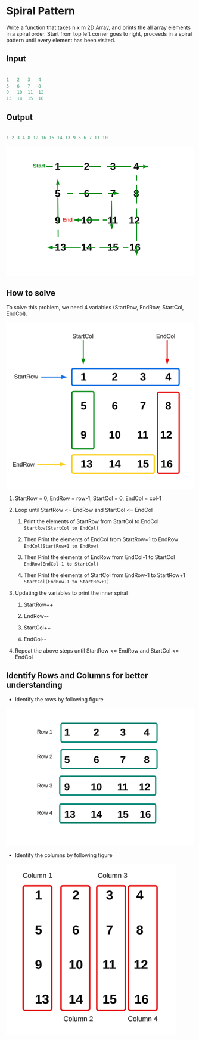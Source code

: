 # Spiral Pattern

Write a function that takes n x m 2D Array, and prints the all array elements in a spiral order. Start from top left corner goes to right, proceeds in a spiral pattern until every element has been visited.

## Input

```cpp

1   2   3   4
5   6   7   8
9   10  11  12
13  14  15  16

```

## Output

```cpp

1 2 3 4 8 12 16 15 14 13 9 5 6 7 11 10

```

![Spiral](https://github.com/Tayeb-Ahmed-TAS/Images/blob/d80b5a5bb9eb92566e41dabb7c40d617bbcf01ef/spiral.png)

## How to solve

To solve this problem, we need 4 variables (StartRow, EndRow, StartCol, EndCol).

![Spiral Solve 1](https://github.com/Tayeb-Ahmed-TAS/Images/blob/b85dec2c48ab09b6073037ba2b54fa2d98b3eebe/spiral1.png)

1. StartRow = 0, EndRow = row-1, StartCol = 0, EndCol = col-1

2. Loop until StartRow <= EndRow and StartCol <= EndCol

    1. Print the elements of StartRow from StartCol to EndCol `StartRow(StartCol to EndCol)`

    2. Then Print the elements of EndCol from StartRow+1 to EndRow `EndCol(StartRow+1 to EndRow)`

    3. Then Print the elements of EndRow from EndCol-1 to StartCol `EndRow(EndCol-1 to StartCol)`

    4. Then Print the elements of StartCol from EndRow-1 to StartRow+1 `StartCol(EndRow-1 to StartRow+1)`

3. Updating the variables to print the inner spiral

    1. StartRow++

    2. EndRow--

    3. StartCol++

    4. EndCol--

4. Repeat the above steps until StartRow <= EndRow and StartCol <= EndCol

## Identify Rows and Columns for better understanding

- Identify the rows by following figure

![Rows](https://github.com/Tayeb-Ahmed-TAS/Images/blob/0c60d3fb2fdc326a8bd3cb7800babb4350e363da/rows.png)

- Identify the columns by following figure

![Columns](https://github.com/Tayeb-Ahmed-TAS/Images/blob/0c60d3fb2fdc326a8bd3cb7800babb4350e363da/Columns.png)
